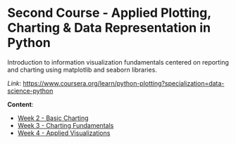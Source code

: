 # Second Course - Applied Plotting, Charting & Data Representation in Python

Introduction to information visualization fundamentals centered on reporting and charting using matplotlib and seaborn libraries.

*Link*: https://www.coursera.org/learn/python-plotting?specialization=data-science-python

**Content**:
- [Week 2 - Basic Charting](https://github.com/nicolasenriquez/Data_Science_Portafolio/tree/main/data_science_specialization/Course%202%20-%20Plotting/Week%202)
- [Week 3 - Charting Fundamentals](https://github.com/nicolasenriquez/Data_Science_Portafolio/tree/main/data_science_specialization/Course%202%20-%20Plotting/Week%203)
- [Week 4 - Applied Visualizations](https://github.com/nicolasenriquez/Data_Science_Portafolio/tree/main/data_science_specialization/Course%202%20-%20Plotting/Week%204)

